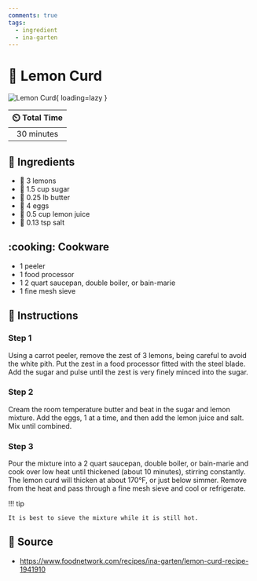 ```yaml
---
comments: true
tags:
  - ingredient
  - ina-garten
---
```

# :lemon: Lemon Curd

![Lemon Curd](../assets/images/lemon-curd.jpg){ loading=lazy }

| :timer_clock: Total Time |
|:-----------------------: |
| 30 minutes |

## :salt: Ingredients

- :lemon: 3 lemons
- :candy: 1.5 cup sugar
- :butter: 0.25 lb butter
- :egg: 4 eggs
- :lemon: 0.5 cup lemon juice
- :salt: 0.13 tsp salt

## :cooking: Cookware

- 1 peeler
- 1 food processor
- 1 2 quart saucepan, double boiler, or bain-marie
- 1 fine mesh sieve

## :pencil: Instructions

### Step 1

Using a carrot peeler, remove the zest of 3 lemons, being careful to avoid the white pith. Put the zest in a food
processor fitted with the steel blade. Add the sugar and pulse until the zest is very finely minced into the sugar.

### Step 2

Cream the room temperature butter and beat in the sugar and lemon mixture. Add the eggs, 1 at a time, and then add the
lemon juice and salt. Mix until combined.

### Step 3

Pour the mixture into a 2 quart saucepan, double boiler, or bain-marie and cook over low heat until thickened (about 10
minutes), stirring constantly. The lemon curd will thicken at about 170°F, or just below simmer. Remove from the heat
and pass through a fine mesh sieve and cool or refrigerate.

!!! tip

    It is best to sieve the mixture while it is still hot.

## :link: Source

- <https://www.foodnetwork.com/recipes/ina-garten/lemon-curd-recipe-1941910>
